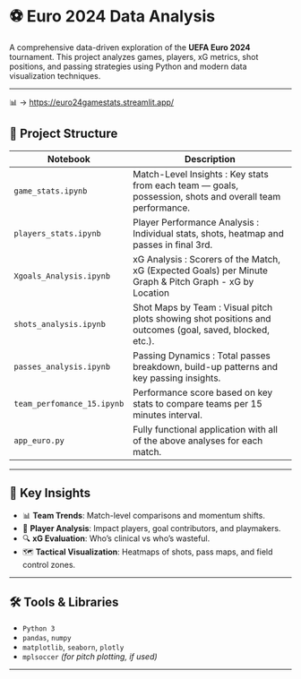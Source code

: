 # ⚽ Euro 2024 Data Analysis

A comprehensive data-driven exploration of the **UEFA Euro 2024** tournament. This project analyzes games, players, xG metrics, shot positions, and passing strategies using Python and modern data visualization techniques.

---

📊 -> https://euro24gamestats.streamlit.app/

## 📁 Project Structure

| Notebook | Description |
|----------|-------------|
| `game_stats.ipynb` | Match-Level Insights : Key stats from each team — goals, possession, shots and overall team performance. |
| `players_stats.ipynb` | Player Performance Analysis : Individual stats, shots, heatmap and passes in final 3rd. |
| `Xgoals_Analysis.ipynb` | xG Analysis : Scorers of the Match, xG (Expected Goals) per Minute Graph & Pitch Graph - xG by Location |
| `shots_analysis.ipynb` | Shot Maps by Team : Visual pitch plots showing shot positions and outcomes (goal, saved, blocked, etc.). |
| `passes_analysis.ipynb` | Passing Dynamics : Total passes breakdown, build-up patterns and key passing insights. |
| `team_perfomance_15.ipynb` | Performance score based on key stats to compare teams per 15 minutes interval. |
| `app_euro.py` | Fully functional application with all of the above analyses for each match. |

---

## 🧠 Key Insights

- 📊 **Team Trends**: Match-level comparisons and momentum shifts.
- 🎯 **Player Analysis**: Impact players, goal contributors, and playmakers.
- 🔍 **xG Evaluation**: Who’s clinical vs who’s wasteful.
- 🗺️ **Tactical Visualization**: Heatmaps of shots, pass maps, and field control zones.

---

## 🛠️ Tools & Libraries

- `Python 3`
- `pandas`, `numpy`
- `matplotlib`, `seaborn`, `plotly`
- `mplsoccer` *(for pitch plotting, if used)*

---

